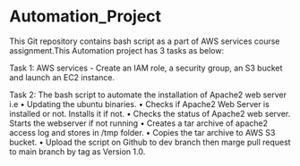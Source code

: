 # Automation_Project

This Git repository contains bash script as a part of AWS services course assignment.This Automation project has 3 tasks as below:

Task 1: AWS services - Create an IAM role, a security group, an S3 bucket and launch an EC2 instance.

Task 2: The bash script to automate the installation of Apache2 web server i.e 
•	Updating the ubuntu binaries.
•	Checks if Apache2 Web Server is installed or not. Installs it if not.
•	Checks the status of Apache2 web server. Starts the webserver if not running
•	Creates a tar archive of apache2 access log and stores in /tmp folder.
•	Copies the tar archive to AWS S3 bucket.
•	Upload the script on Github to dev branch then marge pull request to main branch by tag as Version 1.0.
